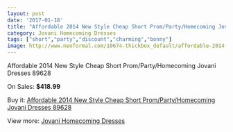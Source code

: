 ```yaml
---
layout: post
date: '2017-01-18'
title: "Affordable 2014 New Style Cheap Short Prom/Party/Homecoming Jovani Dresses 89628"
category: Jovani Homecoming Dresses
tags: ["short","party","discount","charming","bonny"]
image: http://www.neoformal.com/10674-thickbox_default/affordable-2014-new-style-cheap-short-prom-party-homecoming-jovani-dresses-89628.jpg
---
```

Affordable 2014 New Style Cheap Short Prom/Party/Homecoming Jovani Dresses 89628

On Sales: **$418.99**
<a href="https://www.neoformal.com/en/jovani-homecoming-dresses-2014/3750-affordable-2014-new-style-cheap-short-prom-party-homecoming-jovani-dresses-89628.html"><amp-img layout="responsive" width="600" height="600" src="//www.neoformal.com/10674-thickbox_default/affordable-2014-new-style-cheap-short-prom-party-homecoming-jovani-dresses-89628.jpg" alt="Affordable 2014 New Style Cheap Short Prom/Party/Homecoming Jovani Dresses 89628 0" /></a>
<a href="https://www.neoformal.com/en/jovani-homecoming-dresses-2014/3750-affordable-2014-new-style-cheap-short-prom-party-homecoming-jovani-dresses-89628.html"><amp-img layout="responsive" width="600" height="600" src="//www.neoformal.com/10675-thickbox_default/affordable-2014-new-style-cheap-short-prom-party-homecoming-jovani-dresses-89628.jpg" alt="Affordable 2014 New Style Cheap Short Prom/Party/Homecoming Jovani Dresses 89628 1" /></a>

Buy it: [Affordable 2014 New Style Cheap Short Prom/Party/Homecoming Jovani Dresses 89628](https://www.neoformal.com/en/jovani-homecoming-dresses-2014/3750-affordable-2014-new-style-cheap-short-prom-party-homecoming-jovani-dresses-89628.html "Affordable 2014 New Style Cheap Short Prom/Party/Homecoming Jovani Dresses 89628")

View more: [Jovani Homecoming Dresses](https://www.neoformal.com/en/50-jovani-homecoming-dresses-2014 "Jovani Homecoming Dresses")
